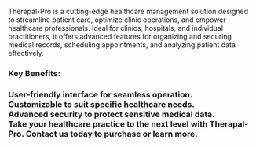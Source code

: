 <p>Therapal-Pro is a cutting-edge healthcare management solution designed to streamline patient care, optimize clinic operations, and empower healthcare professionals. Ideal for clinics, hospitals, and individual practitioners, it offers advanced features for organizing and securing medical records, scheduling appointments, and analyzing patient data effectively.</p>
<h3>Key Benefits:</h3>
<h3>User-friendly interface for seamless operation.<br />Customizable to suit specific healthcare needs.<br />Advanced security to protect sensitive medical data.<br />Take your healthcare practice to the next level with Therapal-Pro. Contact us today to purchase or learn more.</h3>
<p>&nbsp;</p>
